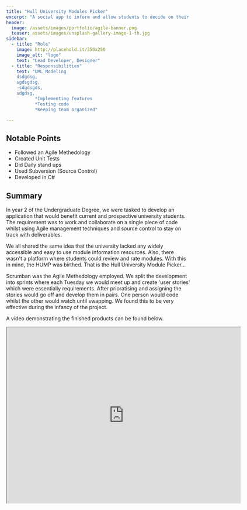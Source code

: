 ```yaml
---
title: "Hull University Modules Picker"
excerpt: "A social app to inform and allow students to decide on their academic course modules."
header:
  image: /assets/images/portfolio/agile-banner.png
  teaser: assets/images/unsplash-gallery-image-1-th.jpg
sidebar:
  - title: "Role"
    image: http://placehold.it/350x250
    image_alt: "logo"
    text: "Lead Developer, Designer"
  - title: "Responsibilities"
    text: "UML Modeling
    dsdgdsg,
    sgdsgdsg,
    -sdgdsgds,
    sdgdsg,
           *Implementing features
           *Testing code
           *Keeping team organized"

---
```


## Notable Points

+ Followed an Agile Methedology
+ Created Unit Tests
+ Did Daily stand ups
+ Used Subversion (Source Control)
+ Developed in C#

## Summary
In year 2 of the Undergraduate Degree, we were tasked to develop an application that would benefit current and prospective university students. The requirement was to work and collaborate on a single piece of code whilst using Agile management techniques and source control to stay on track with deliverables. 

We all shared the same idea that the university lacked any widely accessible and easy to use module information resources. Also, there wasn't a platform where students could review and rate modules. With this in mind, the HUMP was birthed. That is the Hull University Module Picker... 

Scrumban was the Agile Methedology employed. We split the development into sprints where each Tuesday we would meet up and create 'user stories' which were essentially requirements. After prioratising and assigning the stories would go off and develop them in pairs. One person would code whilst the other would watch until swapping. We found this to be very effective during the infancy of the project.

A video demonstrating the finished products can be found below. 

<iframe src="https://drive.google.com/file/d/17pdp9mWCuvVHWLUTXs7vJ2W3whNYaKCr/preview" width="640" height="480"></iframe>


